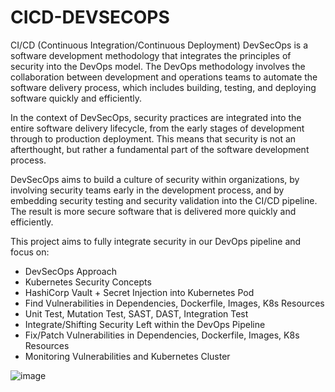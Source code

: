 # CICD-DEVSECOPS

CI/CD (Continuous Integration/Continuous Deployment) DevSecOps is a software development methodology that integrates the principles of security into the DevOps model. The DevOps methodology involves the collaboration between development and operations teams to automate the software delivery process, which includes building, testing, and deploying software quickly and efficiently.

In the context of DevSecOps, security practices are integrated into the entire software delivery lifecycle, from the early stages of development through to production deployment. This means that security is not an afterthought, but rather a fundamental part of the software development process.

DevSecOps aims to build a culture of security within organizations, by involving security teams early in the development process, and by embedding security testing and security validation into the CI/CD pipeline. The result is more secure software that is delivered more quickly and efficiently.

This project aims to fully integrate security in our DevOps pipeline and focus on:
- DevSecOps Approach
- Kubernetes Security Concepts
- HashiCorp Vault + Secret Injection into Kubernetes Pod
- Find Vulnerabilities in Dependencies, Dockerfile, Images, K8s Resources
- Unit Test, Mutation Test, SAST, DAST, Integration Test
- Integrate/Shifting Security Left within the DevOps Pipeline
- Fix/Patch Vulnerabilities in Dependencies, Dockerfile, Images, K8s Resources
- Monitoring Vulnerabilities and Kubernetes Cluster

![image](https://user-images.githubusercontent.com/50557587/230586192-cfd0fd65-57fd-4d25-a94a-b87826123533.png)


